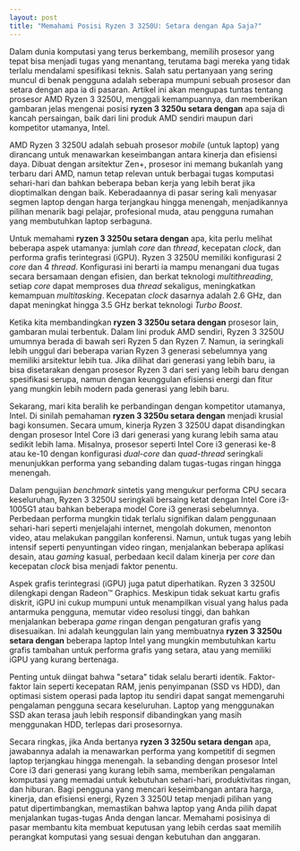```yaml
---
layout: post
title: "Memahami Posisi Ryzen 3 3250U: Setara dengan Apa Saja?"
---
```


Dalam dunia komputasi yang terus berkembang, memilih prosesor yang tepat bisa menjadi tugas yang menantang, terutama bagi mereka yang tidak terlalu mendalami spesifikasi teknis. Salah satu pertanyaan yang sering muncul di benak pengguna adalah seberapa mumpuni sebuah prosesor dan setara dengan apa ia di pasaran. Artikel ini akan mengupas tuntas tentang prosesor AMD Ryzen 3 3250U, menggali kemampuannya, dan memberikan gambaran jelas mengenai posisi **ryzen 3 3250u setara dengan** apa saja di kancah persaingan, baik dari lini produk AMD sendiri maupun dari kompetitor utamanya, Intel.

AMD Ryzen 3 3250U adalah sebuah prosesor *mobile* (untuk laptop) yang dirancang untuk menawarkan keseimbangan antara kinerja dan efisiensi daya. Dibuat dengan arsitektur Zen+, prosesor ini memang bukanlah yang terbaru dari AMD, namun tetap relevan untuk berbagai tugas komputasi sehari-hari dan bahkan beberapa beban kerja yang lebih berat jika dioptimalkan dengan baik. Keberadaannya di pasar sering kali menyasar segmen laptop dengan harga terjangkau hingga menengah, menjadikannya pilihan menarik bagi pelajar, profesional muda, atau pengguna rumahan yang membutuhkan laptop serbaguna.

Untuk memahami **ryzen 3 3250u setara dengan** apa, kita perlu melihat beberapa aspek utamanya: jumlah *core* dan *thread*, kecepatan *clock*, dan performa grafis terintegrasi (iGPU). Ryzen 3 3250U memiliki konfigurasi 2 *core* dan 4 *thread*. Konfigurasi ini berarti ia mampu menangani dua tugas secara bersamaan dengan efisien, dan berkat teknologi *multithreading*, setiap *core* dapat memproses dua *thread* sekaligus, meningkatkan kemampuan *multitasking*. Kecepatan *clock* dasarnya adalah 2.6 GHz, dan dapat meningkat hingga 3.5 GHz berkat teknologi *Turbo Boost*.

Ketika kita membandingkan **ryzen 3 3250u setara dengan** prosesor lain, gambaran mulai terbentuk. Dalam lini produk AMD sendiri, Ryzen 3 3250U umumnya berada di bawah seri Ryzen 5 dan Ryzen 7. Namun, ia seringkali lebih unggul dari beberapa varian Ryzen 3 generasi sebelumnya yang memiliki arsitektur lebih tua. Jika dilihat dari generasi yang lebih baru, ia bisa disetarakan dengan prosesor Ryzen 3 dari seri yang lebih baru dengan spesifikasi serupa, namun dengan keunggulan efisiensi energi dan fitur yang mungkin lebih modern pada generasi yang lebih baru.

Sekarang, mari kita beralih ke perbandingan dengan kompetitor utamanya, Intel. Di sinilah pemahaman **ryzen 3 3250u setara dengan** menjadi krusial bagi konsumen. Secara umum, kinerja Ryzen 3 3250U dapat disandingkan dengan prosesor Intel Core i3 dari generasi yang kurang lebih sama atau sedikit lebih lama. Misalnya, prosesor seperti Intel Core i3 generasi ke-8 atau ke-10 dengan konfigurasi *dual-core* dan *quad-thread* seringkali menunjukkan performa yang sebanding dalam tugas-tugas ringan hingga menengah.

Dalam pengujian *benchmark* sintetis yang mengukur performa CPU secara keseluruhan, Ryzen 3 3250U seringkali bersaing ketat dengan Intel Core i3-1005G1 atau bahkan beberapa model Core i3 generasi sebelumnya. Perbedaan performa mungkin tidak terlalu signifikan dalam penggunaan sehari-hari seperti menjelajahi internet, mengolah dokumen, menonton video, atau melakukan panggilan konferensi. Namun, untuk tugas yang lebih intensif seperti penyuntingan video ringan, menjalankan beberapa aplikasi desain, atau *gaming* kasual, perbedaan kecil dalam kinerja per *core* dan kecepatan *clock* bisa menjadi faktor penentu.

Aspek grafis terintegrasi (iGPU) juga patut diperhatikan. Ryzen 3 3250U dilengkapi dengan Radeon™ Graphics. Meskipun tidak sekuat kartu grafis diskrit, iGPU ini cukup mumpuni untuk menampilkan visual yang halus pada antarmuka pengguna, memutar video resolusi tinggi, dan bahkan menjalankan beberapa *game* ringan dengan pengaturan grafis yang disesuaikan. Ini adalah keunggulan lain yang membuatnya **ryzen 3 3250u setara dengan** beberapa laptop Intel yang mungkin membutuhkan kartu grafis tambahan untuk performa grafis yang setara, atau yang memiliki iGPU yang kurang bertenaga.

Penting untuk diingat bahwa "setara" tidak selalu berarti identik. Faktor-faktor lain seperti kecepatan RAM, jenis penyimpanan (SSD vs HDD), dan optimasi sistem operasi pada laptop itu sendiri dapat sangat memengaruhi pengalaman pengguna secara keseluruhan. Laptop yang menggunakan SSD akan terasa jauh lebih responsif dibandingkan yang masih menggunakan HDD, terlepas dari prosesornya.

Secara ringkas, jika Anda bertanya **ryzen 3 3250u setara dengan** apa, jawabannya adalah ia menawarkan performa yang kompetitif di segmen laptop terjangkau hingga menengah. Ia sebanding dengan prosesor Intel Core i3 dari generasi yang kurang lebih sama, memberikan pengalaman komputasi yang memadai untuk kebutuhan sehari-hari, produktivitas ringan, dan hiburan. Bagi pengguna yang mencari keseimbangan antara harga, kinerja, dan efisiensi energi, Ryzen 3 3250U tetap menjadi pilihan yang patut dipertimbangkan, memastikan bahwa laptop yang Anda pilih dapat menjalankan tugas-tugas Anda dengan lancar. Memahami posisinya di pasar membantu kita membuat keputusan yang lebih cerdas saat memilih perangkat komputasi yang sesuai dengan kebutuhan dan anggaran.
